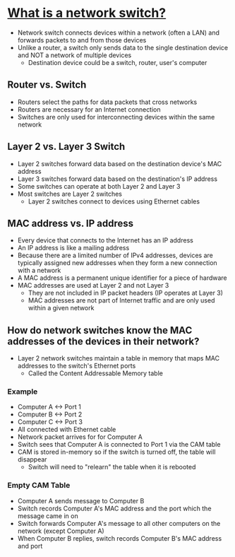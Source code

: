 # [What is a network switch?](https://www.cloudflare.com/learning/network-layer/what-is-a-network-switch/)

* Network switch connects devices within a network (often a LAN) and forwards packets to and from those devices
* Unlike a router, a switch only sends data to the single destination device and NOT a network of multiple devices
  * Destination device could be a switch, router, user's computer

## Router vs. Switch

* Routers select the paths for data packets that cross networks
* Routers are necessary for an Internet connection
* Switches are only used for interconnecting devices within the same network

## Layer 2 vs. Layer 3 Switch

* Layer 2 switches forward data based on the destination device's MAC address
* Layer 3 switches forward data based on the destination's IP address
* Some switches can operate at both Layer 2 and Layer 3
* Most switches are Layer 2 switches
  * Layer 2 switches connect to devices using Ethernet cables

## MAC address vs. IP address

* Every device that connects to the Internet has an IP address
* An IP address is like a mailing address
* Because there are a limited number of IPv4 addresses, devices are typically assigned new addresses when they form a new connection with a network
* A MAC address is a permanent unique identifier for a piece of hardware
* MAC addresses are used at Layer 2 and not Layer 3
  * They are not included in IP packet headers (IP operates at Layer 3)
  * MAC addresses are not part of Internet traffic and are only used within a given network

## How do network switches know the MAC addresses of the devices in their network?

* Layer 2 network switches maintain a table in memory that maps MAC addresses to the switch's Ethernet ports
  * Called the Content Addressable Memory table

### Example

* Computer A <-> Port 1
* Computer B <-> Port 2
* Computer C <-> Port 3
* All connected with Ethernet cable
* Network packet arrives for for Computer A
* Switch sees that Computer A is connected to Port 1 via the CAM table
* CAM is stored in-memory so if the switch is turned off, the table will disappear
  * Switch will need to "relearn" the table when it is rebooted

### Empty CAM Table

* Computer A sends message to Computer B
* Switch records Computer A's MAC address and the port which the message came in on
* Switch forwards Computer A's message to all other computers on the network (except Computer A)
* When Computer B replies, switch records Computer B's MAC address and port
